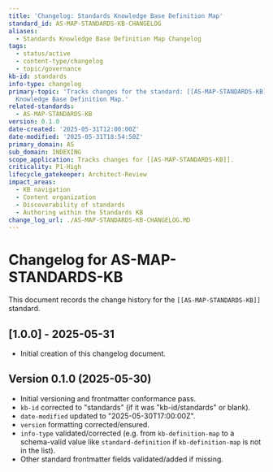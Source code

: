```yaml
---
title: 'Changelog: Standards Knowledge Base Definition Map'
standard_id: AS-MAP-STANDARDS-KB-CHANGELOG
aliases:
  - Standards Knowledge Base Definition Map Changelog
tags:
  - status/active
  - content-type/changelog
  - topic/governance
kb-id: standards
info-type: changelog
primary-topic: 'Tracks changes for the standard: [[AS-MAP-STANDARDS-KB]] - Standards
  Knowledge Base Definition Map.'
related-standards:
  - AS-MAP-STANDARDS-KB
version: 0.1.0
date-created: '2025-05-31T12:00:00Z'
date-modified: '2025-05-31T18:54:50Z'
primary_domain: AS
sub_domain: INDEXING
scope_application: Tracks changes for [[AS-MAP-STANDARDS-KB]].
criticality: P1-High
lifecycle_gatekeeper: Architect-Review
impact_areas:
  - KB navigation
  - Content organization
  - Discoverability of standards
  - Authoring within the Standards KB
change_log_url: ./AS-MAP-STANDARDS-KB-CHANGELOG.MD
---
```


# Changelog for AS-MAP-STANDARDS-KB

This document records the change history for the `[[AS-MAP-STANDARDS-KB]]` standard.

## [1.0.0] - 2025-05-31

-   Initial creation of this changelog document.

## Version 0.1.0 (2025-05-30)
- Initial versioning and frontmatter conformance pass.
- `kb-id` corrected to "standards" (if it was "kb-id/standards" or blank).
- `date-modified` updated to "2025-05-30T17:00:00Z".
- `version` formatting corrected/ensured.
- `info-type` validated/corrected (e.g. from `kb-definition-map` to a schema-valid value like `standard-definition` if `kb-definition-map` is not in the list).
- Other standard frontmatter fields validated/added if missing.
